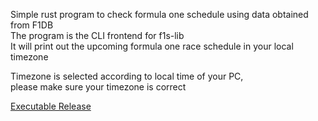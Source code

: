 Simple rust program to check formula one schedule using data obtained from F1DB\
The program is the CLI frontend for f1s-lib\
It will print out the upcoming formula one race schedule in your local timezone

Timezone is selected according to local time of your PC,\
please make sure your timezone is correct

[Executable Release](https://github.com/DreamsOneiro/f1s/releases/tag/v0.2.0)
